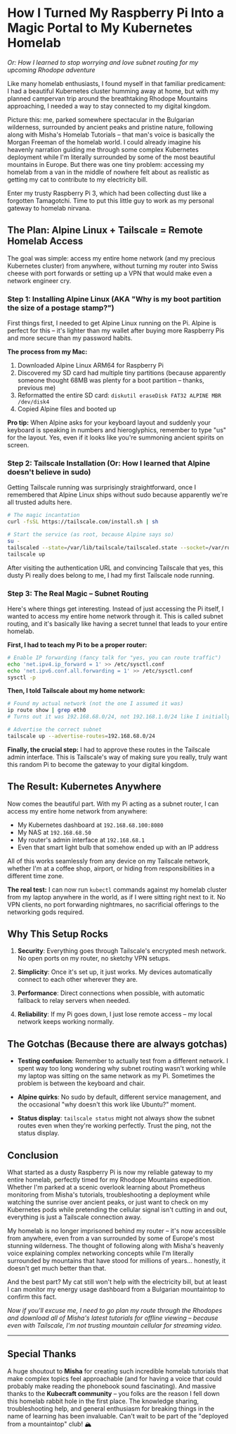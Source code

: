 # How I Turned My Raspberry Pi Into a Magic Portal to My Kubernetes Homelab

*Or: How I learned to stop worrying and love subnet routing for my upcoming Rhodope adventure*

Like many homelab enthusiasts, I found myself in that familiar predicament: I had a beautiful Kubernetes cluster humming away at home, but with my planned campervan trip around the breathtaking Rhodope Mountains approaching, I needed a way to stay connected to my digital kingdom. 

Picture this: me, parked somewhere spectacular in the Bulgarian wilderness, surrounded by ancient peaks and pristine nature, following along with Misha's Homelab Tutorials – that man's voice is basically the Morgan Freeman of the homelab world. I could already imagine his heavenly narration guiding me through some complex Kubernetes deployment while I'm literally surrounded by some of the most beautiful mountains in Europe. But there was one tiny problem: accessing my homelab from a van in the middle of nowhere felt about as realistic as getting my cat to contribute to my electricity bill.

Enter my trusty Raspberry Pi 3, which had been collecting dust like a forgotten Tamagotchi. Time to put this little guy to work as my personal gateway to homelab nirvana.

## The Plan: Alpine Linux + Tailscale = Remote Homelab Access

The goal was simple: access my entire home network (and my precious Kubernetes cluster) from anywhere, without turning my router into Swiss cheese with port forwards or setting up a VPN that would make even a network engineer cry.

### Step 1: Installing Alpine Linux (AKA "Why is my boot partition the size of a postage stamp?")

First things first, I needed to get Alpine Linux running on the Pi. Alpine is perfect for this – it's lighter than my wallet after buying more Raspberry Pis and more secure than my password habits.

**The process from my Mac:**
1. Downloaded Alpine Linux ARM64 for Raspberry Pi
2. Discovered my SD card had multiple tiny partitions (because apparently someone thought 68MB was plenty for a boot partition – thanks, previous me)
3. Reformatted the entire SD card: `diskutil eraseDisk FAT32 ALPINE MBR /dev/disk4`
4. Copied Alpine files and booted up

**Pro tip:** When Alpine asks for your keyboard layout and suddenly your keyboard is speaking in numbers and hieroglyphics, remember to type "us" for the layout. Yes, even if it looks like you're summoning ancient spirits on screen.

### Step 2: Tailscale Installation (Or: How I learned that Alpine doesn't believe in sudo)

Getting Tailscale running was surprisingly straightforward, once I remembered that Alpine Linux ships without sudo because apparently we're all trusted adults here.

```bash
# The magic incantation
curl -fsSL https://tailscale.com/install.sh | sh

# Start the service (as root, because Alpine says so)
su -
tailscaled --state=/var/lib/tailscale/tailscaled.state --socket=/var/run/tailscale/tailscaled.sock &
tailscale up
```

After visiting the authentication URL and convincing Tailscale that yes, this dusty Pi really does belong to me, I had my first Tailscale node running.

### Step 3: The Real Magic – Subnet Routing

Here's where things get interesting. Instead of just accessing the Pi itself, I wanted to access my entire home network through it. This is called subnet routing, and it's basically like having a secret tunnel that leads to your entire homelab.

**First, I had to teach my Pi to be a proper router:**

```bash
# Enable IP forwarding (fancy talk for "yes, you can route traffic")
echo 'net.ipv4.ip_forward = 1' >> /etc/sysctl.conf
echo 'net.ipv6.conf.all.forwarding = 1' >> /etc/sysctl.conf
sysctl -p
```

**Then, I told Tailscale about my home network:**

```bash
# Found my actual network (not the one I assumed it was)
ip route show | grep eth0
# Turns out it was 192.168.68.0/24, not 192.168.1.0/24 like I initially thought

# Advertise the correct subnet
tailscale up --advertise-routes=192.168.68.0/24
```

**Finally, the crucial step:** I had to approve these routes in the Tailscale admin interface. This is Tailscale's way of making sure you really, truly want this random Pi to become the gateway to your digital kingdom.

## The Result: Kubernetes Anywhere

Now comes the beautiful part. With my Pi acting as a subnet router, I can access my entire home network from anywhere:

- My Kubernetes dashboard at `192.168.68.100:8080` 
- My NAS at `192.168.68.50`
- My router's admin interface at `192.168.68.1`
- Even that smart light bulb that somehow ended up with an IP address

All of this works seamlessly from any device on my Tailscale network, whether I'm at a coffee shop, airport, or hiding from responsibilities in a different time zone.

**The real test:** I can now run `kubectl` commands against my homelab cluster from my laptop anywhere in the world, as if I were sitting right next to it. No VPN clients, no port forwarding nightmares, no sacrificial offerings to the networking gods required.

## Why This Setup Rocks

1. **Security**: Everything goes through Tailscale's encrypted mesh network. No open ports on my router, no sketchy VPN setups.

2. **Simplicity**: Once it's set up, it just works. My devices automatically connect to each other wherever they are.

3. **Performance**: Direct connections when possible, with automatic fallback to relay servers when needed.

4. **Reliability**: If my Pi goes down, I just lose remote access – my local network keeps working normally.

## The Gotchas (Because there are always gotchas)

- **Testing confusion**: Remember to actually test from a different network. I spent way too long wondering why subnet routing wasn't working while my laptop was sitting on the same network as my Pi. Sometimes the problem is between the keyboard and chair.

- **Alpine quirks**: No sudo by default, different service management, and the occasional "why doesn't this work like Ubuntu?" moment.

- **Status display**: `tailscale status` might not always show the subnet routes even when they're working perfectly. Trust the ping, not the status display.

## Conclusion

What started as a dusty Raspberry Pi is now my reliable gateway to my entire homelab, perfectly timed for my Rhodope Mountains expedition. Whether I'm parked at a scenic overlook learning about Prometheus monitoring from Misha's tutorials, troubleshooting a deployment while watching the sunrise over ancient peaks, or just want to check on my Kubernetes pods while pretending the cellular signal isn't cutting in and out, everything is just a Tailscale connection away.

My homelab is no longer imprisoned behind my router – it's now accessible from anywhere, even from a van surrounded by some of Europe's most stunning wilderness. The thought of following along with Misha's heavenly voice explaining complex networking concepts while I'm literally surrounded by mountains that have stood for millions of years... honestly, it doesn't get much better than that.

And the best part? My cat still won't help with the electricity bill, but at least I can monitor my energy usage dashboard from a Bulgarian mountaintop to confirm this fact.

*Now if you'll excuse me, I need to go plan my route through the Rhodopes and download all of Misha's latest tutorials for offline viewing – because even with Tailscale, I'm not trusting mountain cellular for streaming video.*

---

## Special Thanks

A huge shoutout to **Misha** for creating such incredible homelab tutorials that make complex topics feel approachable (and for having a voice that could probably make reading the phonebook sound fascinating). And massive thanks to the **Kubecraft community** – you folks are the reason I fell down this homelab rabbit hole in the first place. The knowledge sharing, troubleshooting help, and general enthusiasm for breaking things in the name of learning has been invaluable. Can't wait to be part of the "deployed from a mountaintop" club! 🏔️